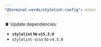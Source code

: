 ```yaml
---
"@terminal-nerds/stylelint-config": minor
---
```


⬆️ Update dependencies:

-   **`stylelint` to `v15.3.0`**
-   `stylelint-scss` to `v4.5.0`
